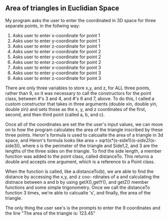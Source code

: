 ## Area of triangles in Euclidian Space

My program asks the user to enter the coordinated in 3D space for three separate points, in the follwing way:

1) Asks user to enter x-coordinate for point 1
2) Asks user to enter y-coordinate for point 1
3) Asks user to enter z-coordinate for point 1
4) Asks user to enter x-coordinate for point 2
5) Asks user to enter y-coordinate for point 2
6) Asks user to enter z-coordinate for point 2
7) Asks user to enter x-coordinate for point 3
8) Asks user to enter y-coordinate for point 3
9) Asks user to enter z-coordinate for point 3

There are only three variables to store x,y, and z, for ALL three points, rather than 9, so it was necessary to call the constructors for
the point class, between #'s 3 and 4, and #'s 6 and 7, above.  To do this, I called a custom constructor that takes 
in three arguments (double xin, double yin, double zin) and sets those as the x, y, and z coordinates of the first, 
second, and then third point (called a, b, and c).

Once all of the coordinates are set the the user's input values, we can move on to how the program calculates the 
area of the triangle inscribed by these three points.  Heron's formula is used to calcualte the area of a triangle
in 3d space, and Heron's formula looks like area = sqrt(s*(s-side1)*(s-side2)*(s-side3)), where s is the perimeter 
of the triangle and Side1,2, and 3 are the lengths of the three sides on the triangle.  To find the side length, a
member function was added to the point class, called distanceTo.  This returns a double and accepts one argument,
which is a reference to a Point class.

When the function is called, like a.distanceTo(b), we are able to find the distance by accessing the x,y, and z coo-
rdinates of a and calculating the distnace between a and b by using getX(),getY(), and getZ() member functions and
some simple trigonometry.  Once we call the distanceTo function 3 times, we're able to calcualte 's', and finally, 
the area of the triangle.

The only thing the user see's is the prompts to enter the 9 coordinates and the line "The area of the triangle is: 123.45"
